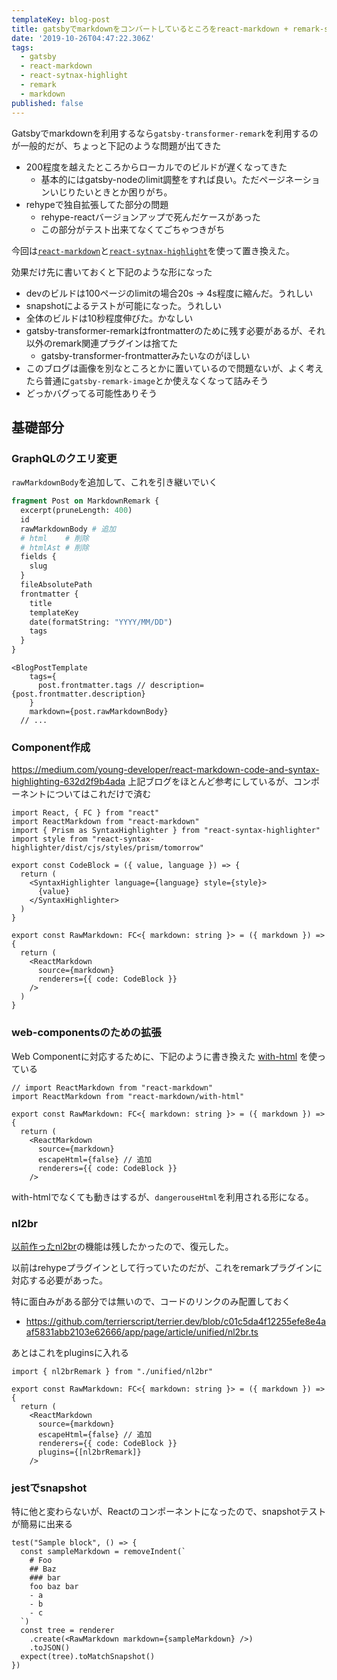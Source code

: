 ```yaml
---
templateKey: blog-post
title: gatsbyでmarkdownをコンバートしているところをreact-markdown + remark-syntax-highlightに置き換える
date: '2019-10-26T04:47:22.306Z'
tags:
  - gatsby
  - react-markdown
  - react-sytnax-highlight
  - remark
  - markdown
published: false
---
```


Gatsbyでmarkdownを利用するなら`gatsby-transformer-remark`を利用するのが一般的だが、ちょっと下記のような問題が出てきた

* 200程度を越えたところからローカルでのビルドが遅くなってきた
  * 基本的にはgatsby-nodeのlimit調整をすれば良い。ただページネーションいじりたいときとか困りがち。
* rehypeで独自拡張してた部分の問題
  * rehype-reactバージョンアップで死んだケースがあった
  * この部分がテスト出来てなくてごちゃつきがち

今回は[`react-markdown`](https://github.com/rexxars/react-markdown#parsing-html)と[`react-sytnax-highlight`](https://github.com/conorhastings/react-syntax-highlighter)を使って置き換えた。

効果だけ先に書いておくと下記のような形になった

* devのビルドは100ページのlimitの場合20s -> 4s程度に縮んだ。うれしい
* snapshotによるテストが可能になった。うれしい
* 全体のビルドは10秒程度伸びた。かなしい
* gatsby-transformer-remarkはfrontmatterのために残す必要があるが、それ以外のremark関連プラグインは捨てた
  * gatsby-transformer-frontmatterみたいなのがほしい
* このブログは画像を別なところとかに置いているので問題ないが、よく考えたら普通に`gatsby-remark-image`とか使えなくなって詰みそう
* どっかバグってる可能性ありそう

## 基礎部分

### GraphQLのクエリ変更
`rawMarkdownBody`を追加して、これを引き継いでいく

```graphql
fragment Post on MarkdownRemark {
  excerpt(pruneLength: 400)
  id
  rawMarkdownBody # 追加
  # html	# 削除
  # htmlAst # 削除　
  fields {
    slug
  }
  fileAbsolutePath
  frontmatter {
    title
    templateKey
    date(formatString: "YYYY/MM/DD")
    tags
  }
}

```

```tsx
<BlogPostTemplate
    tags={
      post.frontmatter.tags // description={post.frontmatter.description}
    }
    markdown={post.rawMarkdownBody}
  // ...
```
### Component作成

https://medium.com/young-developer/react-markdown-code-and-syntax-highlighting-632d2f9b4ada
上記ブログをほとんど参考にしているが、コンポーネントについてはこれだけで済む

```tsx
import React, { FC } from "react"
import ReactMarkdown from "react-markdown"
import { Prism as SyntaxHighlighter } from "react-syntax-highlighter"
import style from "react-syntax-highlighter/dist/cjs/styles/prism/tomorrow"

export const CodeBlock = ({ value, language }) => {
  return (
    <SyntaxHighlighter language={language} style={style}>
      {value}
    </SyntaxHighlighter>
  )
}

export const RawMarkdown: FC<{ markdown: string }> = ({ markdown }) => {
  return (
    <ReactMarkdown
      source={markdown}
      renderers={{ code: CodeBlock }}
    />
  )
}
```

### web-componentsのための拡張

Web Componentに対応するために、下記のように書き換えた
[with-html](https://github.com/rexxars/react-markdown#parsing-html) を使っている

```tsx
// import ReactMarkdown from "react-markdown"
import ReactMarkdown from "react-markdown/with-html" 

export const RawMarkdown: FC<{ markdown: string }> = ({ markdown }) => {
  return (
    <ReactMarkdown
      source={markdown}
      escapeHtml={false} // 追加
      renderers={{ code: CodeBlock }}
    />
```

with-htmlでなくても動きはするが、`dangerouseHtml`を利用される形になる。

### nl2br

[以前作ったnl2br](https://www.terrier.dev/blog/2019/20190305210537-rehype-ast-nl2br/)の機能は残したかったので、復元した。

以前はrehypeプラグインとして行っていたのだが、これをremarkプラグインに対応する必要があった。

特に面白みがある部分では無いので、コードのリンクのみ配置しておく

* https://github.com/terrierscript/terrier.dev/blob/c01c5da4f12255efe8e4aaf5831abb2103e62666/app/page/article/unified/nl2br.ts

あとはこれをpluginsに入れる

```tsx
import { nl2brRemark } from "./unified/nl2br"

export const RawMarkdown: FC<{ markdown: string }> = ({ markdown }) => {
  return (
    <ReactMarkdown
      source={markdown}
      escapeHtml={false} // 追加
      renderers={{ code: CodeBlock }}
      plugins={[nl2brRemark]}
    />
```

### jestでsnapshot

特に他と変わらないが、Reactのコンポーネントになったので、snapshotテストが簡易に出来る

```tsx
test("Sample block", () => {
  const sampleMarkdown = removeIndent(`
    # Foo
    ## Baz
    ### bar
    foo baz bar
    - a
    - b
    - c
  `)
  const tree = renderer
    .create(<RawMarkdown markdown={sampleMarkdown} />)
    .toJSON()
  expect(tree).toMatchSnapshot()
})
```